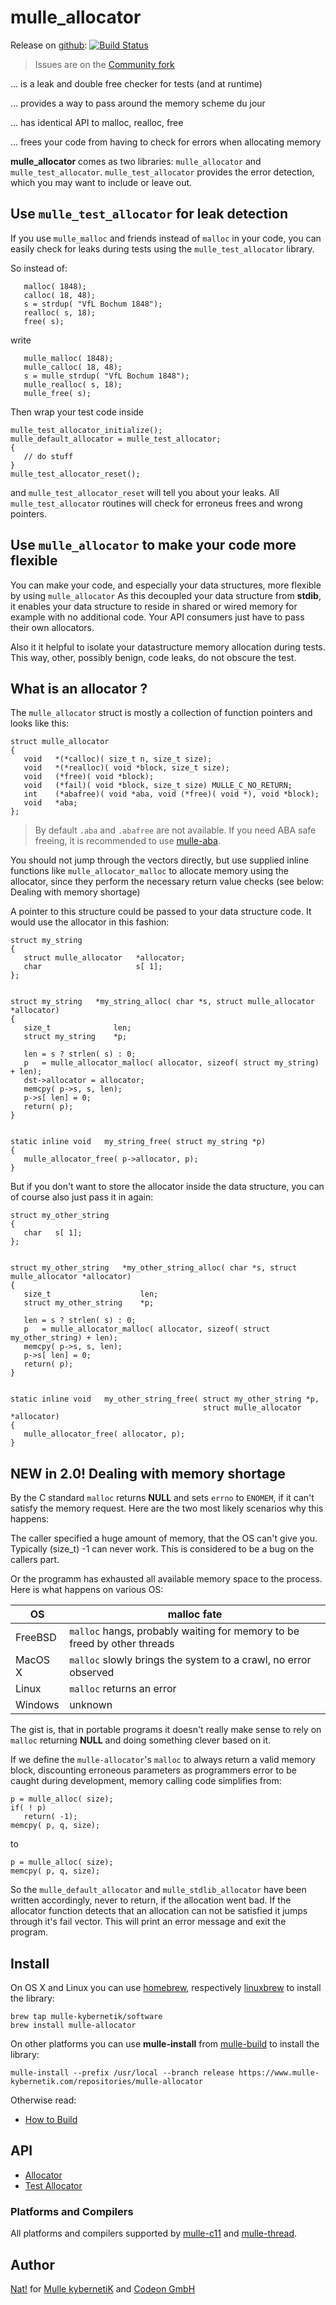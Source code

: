 # mulle_allocator

Release on [github](//github.com/mulle-nat/mulle-allocator): [![Build Status](https://travis-ci.org/mulle-nat/mulle-allocator.svg?branch=release)](https://travis-ci.org/mulle-nat/mulle-allocator)

> Issues are on the [Community fork](//github.com/mulle-objc/mulle-allocator)

... is a leak and double free checker for tests (and at runtime)

... provides a way to pass around the memory scheme du jour

... has identical API to malloc, realloc, free

... frees your code from having to check for errors when allocating memory


**mulle_allocator** comes as two libraries: `mulle_allocator` and
`mulle_test_allocator`. `mulle_test_allocator` provides the error detection,
which you may want to include or leave out.


##  Use `mulle_test_allocator` for leak detection

If you use `mulle_malloc` and friends instead of `malloc` in your code,
you can easily check for leaks during tests using the `mulle_test_allocator`
library.

So instead of:

```
   malloc( 1848);
   calloc( 18, 48);
   s = strdup( "VfL Bochum 1848");
   realloc( s, 18);
   free( s);
```

write

```
   mulle_malloc( 1848);
   mulle_calloc( 18, 48);
   s = mulle_strdup( "VfL Bochum 1848");
   mulle_realloc( s, 18);
   mulle_free( s);
```


Then wrap your test code inside

```
mulle_test_allocator_initialize();
mulle_default_allocator = mulle_test_allocator;
{
   // do stuff
}
mulle_test_allocator_reset();
```

and `mulle_test_allocator_reset` will tell you about your leaks.
All `mulle_test_allocator` routines will check for erroneus frees and
wrong pointers.


##  Use `mulle_allocator` to make your code more flexible

You can make your code, and especially your data structures, more flexible by
using `mulle_allocator` As this decoupled your data structure from **stdib**, it
enables your data structure to reside in shared or wired memory for example
with no additional code. Your API consumers just have to pass their own
allocators.

Also it it helpful to isolate your datastructure memory allocation during tests.
This way, other, possibly benign, code leaks, do not obscure the test.


## What is an allocator ?

The `mulle_allocator` struct is mostly a collection of function pointers and
looks like this:

```
struct mulle_allocator
{
   void   *(*calloc)( size_t n, size_t size);
   void   *(*realloc)( void *block, size_t size);
   void   (*free)( void *block);
   void   (*fail)( void *block, size_t size) MULLE_C_NO_RETURN;
   int    (*abafree)( void *aba, void (*free)( void *), void *block);
   void   *aba;
};
```

> By default `.aba` and `.abafree` are not available.
> If you need ABA safe freeing, it is recommended to use [mulle-aba](//www.mulle-kybernetik.com/software/git/mulle-aba/).

You should not jump through the vectors directly, but use
supplied inline functions like `mulle_allocator_malloc` to allocate memory
using the allocator, since they perform the necessary return value checks
(see below: Dealing with memory shortage)

A pointer to this structure could be passed to your data structure code. It
would use the allocator in this fashion:

```
struct my_string
{
   struct mulle_allocator   *allocator;
   char                     s[ 1];
};


struct my_string   *my_string_alloc( char *s, struct mulle_allocator *allocator)
{
   size_t              len;
   struct my_string    *p;

   len = s ? strlen( s) : 0;
   p   = mulle_allocator_malloc( allocator, sizeof( struct my_string) + len);
   dst->allocator = allocator;
   memcpy( p->s, s, len);
   p->s[ len] = 0;
   return( p);
}


static inline void   my_string_free( struct my_string *p)
{
   mulle_allocator_free( p->allocator, p);
}

```

But if you don't want to store the allocator inside the data structure, you
can of course also just pass it in again:

```
struct my_other_string
{
   char   s[ 1];
};


struct my_other_string   *my_other_string_alloc( char *s, struct mulle_allocator *allocator)
{
   size_t                    len;
   struct my_other_string    *p;

   len = s ? strlen( s) : 0;
   p   = mulle_allocator_malloc( allocator, sizeof( struct my_other_string) + len);
   memcpy( p->s, s, len);
   p->s[ len] = 0;
   return( p);
}


static inline void   my_other_string_free( struct my_other_string *p,
                                           struct mulle_allocator *allocator)
{
   mulle_allocator_free( allocator, p);
}
```

##  NEW in 2.0! Dealing with memory shortage

By the C standard `malloc` returns **NULL** and sets `errno` to `ENOMEM`, if
it can't satisfy the memory request. Here are the two most likely scenarios why
this happens:

The caller specified a huge amount of memory, that the OS can't give you.
Typically (size_t) -1 can never work. This is considered to be a bug on the
callers part.

Or the programm has exhausted all available memory space to the process. Here
is what happens on various OS:

OS                |  malloc fate
------------------|-------------------------------------------
FreeBSD           | `malloc` hangs, probably waiting for memory to be freed by other threads
MacOS X           | `malloc` slowly brings the system to a crawl, no error observed
Linux             | `malloc` returns an error
Windows           | unknown

The gist is, that in portable programs it doesn't really make sense to rely
on `malloc` returning **NULL** and doing something clever based on it.

If we define the `mulle-allocator`'s `malloc` to always return a valid memory
block, discounting erroneous parameters as programmers error to be caught
during development, memory calling code simplifies from:

```
p = mulle_alloc( size);
if( ! p)
   return( -1);
memcpy( p, q, size);
```

to

```
p = mulle_alloc( size);
memcpy( p, q, size);
```

So the `mulle_default_allocator` and `mulle_stdlib_allocator` have been written
accordingly, never to return, if the allocation went bad. If the allocator
function detects that an allocation can not be satisfied it jumps through it's
fail vector. This will print an error message and exit the program.


## Install

On OS X and Linux you can use
[homebrew](//brew.sh), respectively
[linuxbrew](//linuxbrew.sh)
to install the library:

```
brew tap mulle-kybernetik/software
brew install mulle-allocator
```

On other platforms you can use **mulle-install** from
[mulle-build](//www.mulle-kybernetik.com/software/git/mulle-build)
to install the library:

```
mulle-install --prefix /usr/local --branch release https://www.mulle-kybernetik.com/repositories/mulle-allocator
```


Otherwise read:

* [How to Build](dox/BUILD.md)


## API

* [Allocator](dox/API_ALLOCATOR.md)
* [Test Allocator](dox/API_TEST_ALLOCATOR.md)


### Platforms and Compilers

All platforms and compilers supported by
[mulle-c11](//www.mulle-kybernetik.com/software/git/mulle-c11/) and
[mulle-thread](//www.mulle-kybernetik.com/software/git/mulle-thread/).


## Author

[Nat!](//www.mulle-kybernetik.com/weblog) for
[Mulle kybernetiK](//www.mulle-kybernetik.com) and
[Codeon GmbH](//www.codeon.de)
